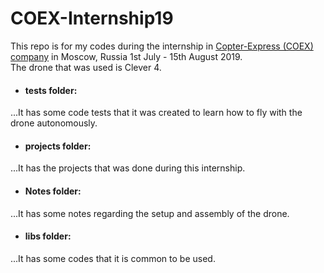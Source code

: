 # COEX-Internship19
This repo is for my codes during the internship in [Copter-Express (COEX) company](https://copterexpress.com/) in Moscow, Russia 1st July - 15th August 2019.<br/>
The drone that was used is Clever 4.

- #### tests folder:
...It has some code tests that it was created to learn how to fly with the drone autonomously.

- #### projects folder:
...It has the projects that was done during this internship.

- #### Notes folder:
...It has some notes regarding the setup and assembly of the drone.

- #### libs folder:
...It has some codes that it is common to be used.

